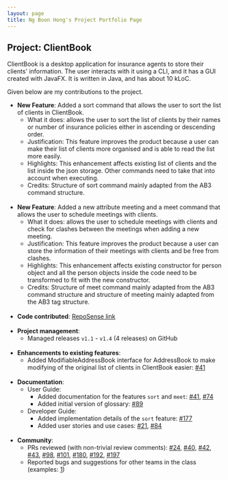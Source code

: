 ```yaml
---
layout: page
title: Ng Boon Hong's Project Portfolio Page
---
```


## Project: ClientBook

ClientBook is a desktop application for insurance agents to store their clients' information. The user interacts with it using a CLI, and it has a GUI created with JavaFX. It is written in Java, and has about 10 kLoC.

Given below are my contributions to the project.

* **New Feature**: Added a sort command that allows the user to sort the list of clients in ClientBook.
    * What it does: allows the user to sort the list of clients by their names or number of insurance policies either in ascending or descending order.
    * Justification: This feature improves the product because a user can make their list of clients more organised and is able to read the list more easily.
    * Highlights: This enhancement affects existing list of clients and the list inside the json storage. Other commands need to take that into account when executing.
    * Credits: Structure of sort command mainly adapted from the AB3 command structure.
<br><br>
* **New Feature**: Added a new attribute meeting and a meet command that allows the user to schedule meetings with clients.
    * What it does: allows the user to schedule meetings with clients and check for clashes between the meetings when adding a new meeting.
    * Justification: This feature improves the product because a user can store the information of their meetings with clients and be free from clashes.
    * Highlights: This enhancement affects existing constructor for person object and all the person objects inside the code need to be transformed to fit with the new constructor.
    * Credits: Structure of meet command mainly adapted from the AB3 command structure and structure of meeting mainly adapted from the AB3 tag structure.
<br><br>
* **Code contributed**: [RepoSense link](https://nus-cs2103-ay2021s2.github.io/tp-dashboard/?search=&sort=groupTitle&sortWithin=title&since=&timeframe=commit&mergegroup=&groupSelect=groupByRepos&breakdown=false&tabOpen=true&tabType=authorship&tabAuthor=NBH99&tabRepo=AY2021S2-CS2103T-W15-2%2Ftp%5Bmaster%5D&authorshipIsMergeGroup=false&authorshipFileTypes=docs~functional-code~test-code&authorshipIsBinaryFileTypeChecked=false)
<br><br>
* **Project management**:
    * Managed releases `v1.1` - `v1.4` (4 releases) on GitHub
<br><br>
* **Enhancements to existing features**:
    * Added ModifiableAddressBook interface for AddressBook to make modifying of the original list of clients in ClientBook easier: 
      [\#41](https://github.com/AY2021S2-CS2103T-W15-2/tp/pull/41)
<br><br>
* **Documentation**:
    * User Guide:
        * Added documentation for the features `sort` and `meet`: 
          [\#41](https://github.com/AY2021S2-CS2103T-W15-2/tp/pull/41), 
          [\#74](https://github.com/AY2021S2-CS2103T-W15-2/tp/pull/74)
        * Added initial version of glossary: 
          [\#89](https://github.com/AY2021S2-CS2103T-W15-2/tp/pull/89)
    * Developer Guide:
        * Added implementation details of the `sort` feature: 
          [\#177](https://github.com/AY2021S2-CS2103T-W15-2/tp/pull/177)
        * Added user stories and use cases: 
          [\#21](https://github.com/AY2021S2-CS2103T-W15-2/tp/pull/21), 
          [\#84](https://github.com/AY2021S2-CS2103T-W15-2/tp/pull/84)
<br><br>
* **Community**:
    * PRs reviewed (with non-trivial review comments): 
      [\#24](https://github.com/AY2021S2-CS2103T-W15-2/tp/pull/24), 
      [\#40](https://github.com/AY2021S2-CS2103T-W15-2/tp/pull/40), 
      [\#42](https://github.com/AY2021S2-CS2103T-W15-2/tp/pull/42), 
      [\#43](https://github.com/AY2021S2-CS2103T-W15-2/tp/pull/43), 
      [\#98](https://github.com/AY2021S2-CS2103T-W15-2/tp/pull/98), 
      [\#101](https://github.com/AY2021S2-CS2103T-W15-2/tp/pull/101),
      [\#180](https://github.com/AY2021S2-CS2103T-W15-2/tp/pull/180),
      [\#192](https://github.com/AY2021S2-CS2103T-W15-2/tp/pull/192),
      [\#197](https://github.com/AY2021S2-CS2103T-W15-2/tp/pull/197)
    * Reported bugs and suggestions for other teams in the class (examples: 
      [1](https://github.com/NBH99/ped/issues))
